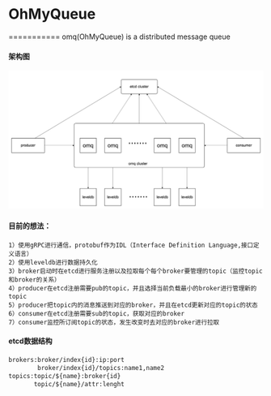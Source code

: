 # OhMyQueue
===========
omq(OhMyQueue) is a distributed message queue

#### 架构图
   ![image](./doc/arch.png)

#### 目前的想法：
    1）使用gRPC进行通信，protobuf作为IDL（Interface Definition Language,接口定义语言）
    2）使用leveldb进行数据持久化
    3）broker启动时在etcd进行服务注册以及拉取每个每个broker要管理的topic（监控topic和broker的关系）
    4）producer在etcd注册需要pub的topic，并且选择当前负载最小的broker进行管理新的topic
    5）producer把topic内的消息推送到对应的broker，并且在etcd更新对应的topic的状态
    6）consumer在etcd注册需要sub的topic，获取对应的broker
    7）consumer监控所订阅topic的状态，发生改变时去对应的broker进行拉取

#### etcd数据结构
    brokers:broker/index{id}:ip:port
            broker/index{id}/topics:name1,name2
    topics:topic/${name}:broker{id}
           topic/${name}/attr:lenght
